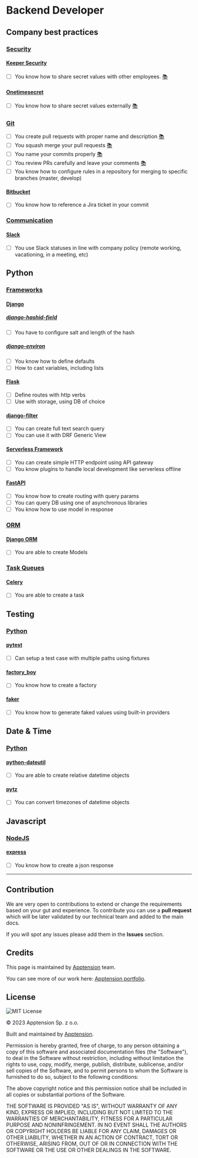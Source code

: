 Backend Developer
=================

Company best practices
----------------------

### [Security](/Technical%20Stack/Mobile%20Developer/Company%20best%20practices.md#security)

#### [Keeper Security](/Technical%20Stack/Mobile%20Developer/Company%20best%20practices.md#keeper-security)

*   [ ] You know how to share secret values with other employees. [:books:](https://docs.keeper.io/user-guides/)

#### [Onetimesecret](/Technical%20Stack/Mobile%20Developer/Company%20best%20practices.md#onetimesecret)

*   [ ] You know how to share secret values externally [:books:](https://support.painchek.com/hc/en-us/articles/360038504674-How-to-use-One-Time-Secret)

### [Git](/Technical%20Stack/Mobile%20Developer/Company%20best%20practices.md#git)

*   [ ] You create pull requests with proper name and description [:books:](https://medium.com/@hugooodias/the-anatomy-of-a-perfect-pull-request-567382bb6067)
*   [ ] You squash merge your pull requests [:books:](https://blog.pairworking.com/why-you-should-care-about-squash-and-merge-in-git-675856bf66b0)
*   [ ] You name your commits properly [:books:](https://chris.beams.io/posts/git-commit/)
*   [ ] You review PRs carefully and leave your comments [:books:](https://www.pullrequest.com/blog/what-belongs-in-an-effective-code-review-checklist/)
*   [ ] You know how to configure rules in a repository for merging to specific branches (master, develop)

#### [Bitbucket](/Technical%20Stack/Mobile%20Developer/Company%20best%20practices.md#bitbucket)

*   [ ] You know how to reference a Jira ticket in your commit

### [Communication](/Technical%20Stack/Mobile%20Developer/Company%20best%20practices.md#communication)

#### [Slack](/Technical%20Stack/Mobile%20Developer/Company%20best%20practices.md#slack)

*   [ ] You use Slack statuses in line with company policy (remote working, vacationing, in a meeting, etc)

Python
------

### [Frameworks](/Technical%20Stack/Backend%20Developer/Python.md#frameworks)

#### [Django](/Technical%20Stack/Backend%20Developer/Python.md#django)

##### [django-hashid-field](/Technical%20Stack/Backend%20Developer/Python.md#django-hashid-field)

*   [ ] You have to configure salt and length of the hash

##### [django-environ](/Technical%20Stack/Backend%20Developer/Python.md#django-environ)

*   [ ] You know how to define defaults
*   [ ] How to cast variables, including lists

#### [Flask](/Technical%20Stack/Backend%20Developer/Python.md#flask)

*   [ ] Define routes with http verbs
*   [ ] Use with storage, using DB of choice

#### [django-filter](/Technical%20Stack/Backend%20Developer/Python.md#django-filter)

*   [ ] You can create full text search query
*   [ ] You can use it with DRF Generic View

#### [Serverless Framework](/Technical%20Stack/Backend%20Developer/Python.md#serverless-framework)

*   [ ] You can create simple HTTP endpoint using API gateway
*   [ ] You know plugins to handle local development like serverless offline

#### [FastAPI](/Technical%20Stack/Backend%20Developer/Python.md#fast-api)

*   [ ] You know how to create routing with query params
*   [ ] You can query DB using one of asynchronous libraries
*   [ ] You know how to use model in response

### [ORM](/Technical%20Stack/Backend%20Developer/Python.md#orm)

#### [Django ORM](/Technical%20Stack/Backend%20Developer/Python.md#django-orm)

*   [ ] You are able to create Models

### [Task Queues](/Technical%20Stack/Backend%20Developer/Python.md#task-queues)

#### [Celery](/Technical%20Stack/Backend%20Developer/Python.md#celery)

*   [ ] You are able to create a task

Testing
-------

### [Python](/Technical%20Stack/Backend%20Developer/Testing.md#python)

#### [pytest](/Technical%20Stack/Backend%20Developer/Testing.md#pytest)

*   [ ] Can setup a test case with multiple paths using fixtures

#### [factory_boy](/Technical%20Stack/Backend%20Developer/Testing.md#factory_boy)

*   [ ] You know how to create a factory

#### [faker](/Technical%20Stack/Backend%20Developer/Testing.md#faker)

*   [ ] You know how to generate faked values using built-in providers

Date & Time
-----------

### [Python](/Technical%20Stack/Backend%20Developer/Date%20&%20Time.md#python)

#### [python-dateutil](/Technical%20Stack/Backend%20Developer/Date%20&%20Time.md#python-dateutil)

*   [ ] You are able to create relative datetime objects

#### [pytz](/Technical%20Stack/Backend%20Developer/Date%20&%20Time.md#pytz)

*   [ ] You can convert timezones of datetime objects

Javascript
----------

### [NodeJS](/Technical%20Stack/Backend%20Developer/Javascript.md#node-js)

#### [express](/Technical%20Stack/Backend%20Developer/Javascript.md#express)

*   [ ] You know how to create a json response

* * *

Contribution
------------

We are very open to contributions to extend or change the requirements based on your gut and experience. To contribute you can use a **pull request** which will be later validated by our technical team and added to the main docs.

If you will spot any issues please add them in the **Issues** section.

Credits
-------

This page is maintained by [Apptension](https://apptension.com) team.

You can see more of our work here: [Apptension portfolio](https://www.apptension.com/portfolio).

License
-------

![MIT License](https://img.shields.io/badge/License-MIT-blue.svg)

© 2023 Apptension Sp. z o.o.

Built and maintained by [Apptension](https://apptension.com).

Permission is hereby granted, free of charge, to any person obtaining a copy of this software and associated documentation files (the "Software"), to deal in the Software without restriction, including without limitation the rights to use, copy, modify, merge, publish, distribute, sublicense, and/or sell copies of the Software, and to permit persons to whom the Software is furnished to do so, subject to the following conditions:

The above copyright notice and this permission notice shall be included in all copies or substantial portions of the Software.

THE SOFTWARE IS PROVIDED "AS IS", WITHOUT WARRANTY OF ANY KIND, EXPRESS OR IMPLIED, INCLUDING BUT NOT LIMITED TO THE WARRANTIES OF MERCHANTABILITY, FITNESS FOR A PARTICULAR PURPOSE AND NONINFRINGEMENT. IN NO EVENT SHALL THE AUTHORS OR COPYRIGHT HOLDERS BE LIABLE FOR ANY CLAIM, DAMAGES OR OTHER LIABILITY, WHETHER IN AN ACTION OF CONTRACT, TORT OR OTHERWISE, ARISING FROM, OUT OF OR IN CONNECTION WITH THE SOFTWARE OR THE USE OR OTHER DEALINGS IN THE SOFTWARE.
